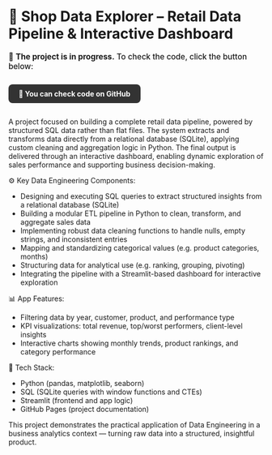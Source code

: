# 🛒 Shop Data Explorer – Retail Data Pipeline & Interactive Dashboard

<p style="font-size: 1.1em; font-weight: 500; margin-bottom: 12px;">
  🚧 <strong>The project is in progress.</strong> To check the code, click the button below:
</p>

<div style="display: flex; gap: 12px;">
  <!-- <a href="https://lotyappmy.streamlit.app/" 
     class="md-button md-button--primary" 
     style="background-color: #1E90FF; color: white; padding: 10px 20px; 
            border-radius: 8px; text-decoration: none; font-weight: bold; display: inline-flex; align-items: center; gap: 8px;">
    🌍 ✈️ 📱 Flight 4 U – Open App
  </a> -->

  <a href="https://github.com/KamilSemczuk13/shop_exlorer_app/blob/main/app.py"
     class="md-button md-button--secondary" 
     style="background-color: #333; color: white; padding: 10px 20px; 
            border-radius: 8px; text-decoration: none; font-weight: bold; display: inline-flex; align-items: center; gap: 8px;">
    🐙 You can check code on GitHub
  </a>

</div>

A project focused on building a complete retail data pipeline, powered by structured SQL data rather than flat files. The system extracts and transforms data directly from a relational database (SQLite), applying custom cleaning and aggregation logic in Python. The final output is delivered through an interactive dashboard, enabling dynamic exploration of sales performance and supporting business decision-making.

⚙️ Key Data Engineering Components:
- Designing and executing SQL queries to extract structured insights from a relational database (SQLite)
- Building a modular ETL pipeline in Python to clean, transform, and aggregate sales data
- Implementing robust data cleaning functions to handle nulls, empty strings, and inconsistent entries
- Mapping and standardizing categorical values (e.g. product categories, months)
- Structuring data for analytical use (e.g. ranking, grouping, pivoting)
- Integrating the pipeline with a Streamlit-based dashboard for interactive exploration

📊 App Features:
- Filtering data by year, customer, product, and performance type
- KPI visualizations: total revenue, top/worst performers, client-level insights
- Interactive charts showing monthly trends, product rankings, and category performance

🧰 Tech Stack:
- Python (pandas, matplotlib, seaborn)
- SQL (SQLite queries with window functions and CTEs)
- Streamlit (frontend and app logic)
- GitHub Pages (project documentation)


This project demonstrates the practical application of Data Engineering in a business analytics context — turning raw data into a structured, insightful product.